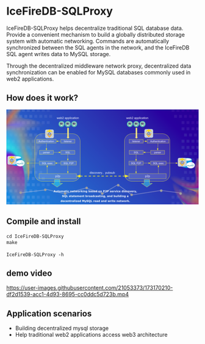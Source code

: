 # IceFireDB-SQLProxy

IceFireDB-SQLProxy helps decentralize traditional SQL database data. Provide a convenient mechanism to build a globally distributed storage system with automatic networking. Commands are automatically synchronized between the SQL agents in the network, and the IceFireDB SQL agent writes data to MySQL storage.

Through the decentralized middleware network proxy, decentralized data synchronization can be enabled for MySQL databases commonly used in web2 applications.

## How does it work?

![framework](./docs/icefiredb-sqlproxy.png)

## Compile and install

```shell
cd IceFireDB-SQLProxy
make

IceFireDB-SQLProxy -h
```

## demo video

https://user-images.githubusercontent.com/21053373/173170210-df2d1539-acc1-4d93-8695-cc0ddc5d723b.mp4


## Application scenarios

- Building decentralized mysql storage
- Help traditional web2 applications access web3 architecture

